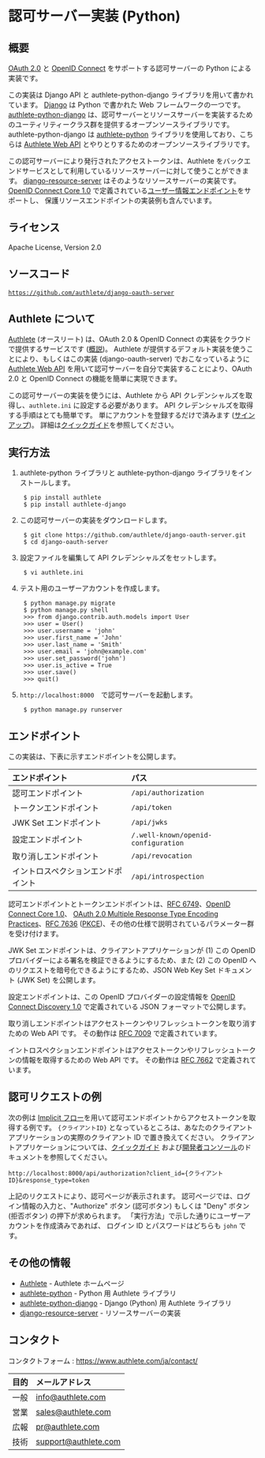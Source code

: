 認可サーバー実装 (Python)
=========================

概要
----

[OAuth 2.0][RFC6749] と [OpenID Connect][OIDC] をサポートする認可サーバーの Python
による実装です。

この実装は Django API と authlete-python-django ライブラリを用いて書かれています。
[Django][Django] は Python で書かれた Web フレームワークの一つです。
[authlete-python-django][AuthletePythonDjango]
は、認可サーバーとリソースサーバーを実装するためのユーティリティークラス群を提供するオープンソースライブラリです。
authlete-python-django は [authlete-python][AuthletePython] ライブラリを使用しており、こちらは
[Authlete Web API][AuthleteAPI] とやりとりするためのオープンソースライブラリです。

この認可サーバーにより発行されたアクセストークンは、Authlete
をバックエンドサービスとして利用しているリソースサーバーに対して使うことができます。
[django-resource-server][DjangoResourceServer] はそのようなリソースサーバーの実装です。
[OpenID Connect Core 1.0][OIDCCore]
で定義されている[ユーザー情報エンドポイント][UserInfoEndpoint]をサポートし、
保護リソースエンドポイントの実装例も含んでいます。

ライセンス
----------

  Apache License, Version 2.0

ソースコード
------------

  <code>https://github.com/authlete/django-oauth-server</code>

Authlete について
-----------------

[Authlete][Authlete] (オースリート) は、OAuth 2.0 & OpenID Connect
の実装をクラウドで提供するサービスです ([概説][AuthleteOverview])。
Authlete が提供するデフォルト実装を使うことにより、もしくはこの実装
(django-oauth-server) でおこなっているように [Authlete Web API][AuthleteAPI]
を用いて認可サーバーを自分で実装することにより、OAuth 2.0 と OpenID Connect
の機能を簡単に実現できます。

この認可サーバーの実装を使うには、Authlete から API
クレデンシャルズを取得し、`authlete.ini` に設定する必要があります。
API クレデンシャルズを取得する手順はとても簡単です。
単にアカウントを登録するだけで済みます ([サインアップ][AuthleteSignUp])。
詳細は[クイックガイド][AuthleteGettingStarted]を参照してください。


実行方法
--------

1. authlete-python ライブラリと authlete-python-django ライブラリをインストールします。

        $ pip install authlete
        $ pip install authlete-django

2. この認可サーバーの実装をダウンロードします。

        $ git clone https://github.com/authlete/django-oauth-server.git
        $ cd django-oauth-server

3. 設定ファイルを編集して API クレデンシャルズをセットします。

        $ vi authlete.ini

4. テスト用のユーザーアカウントを作成します。

        $ python manage.py migrate
        $ python manage.py shell
        >>> from django.contrib.auth.models import User
        >>> user = User()
        >>> user.username = 'john'
        >>> user.first_name = 'John'
        >>> user.last_name = 'Smith'
        >>> user.email = 'john@example.com'
        >>> user.set_password('john')
        >>> user.is_active = True
        >>> user.save()
        >>> quit()

5. `http://localhost:8000`　で認可サーバーを起動します。

        $ python manage.py runserver

エンドポイント
--------------

この実装は、下表に示すエンドポイントを公開します。

| エンドポイント                     | パス                                |
|:-----------------------------------|:------------------------------------|
| 認可エンドポイント                 | `/api/authorization`                |
| トークンエンドポイント             | `/api/token`                        |
| JWK Set エンドポイント             | `/api/jwks`                         |
| 設定エンドポイント                 | `/.well-known/openid-configuration` |
| 取り消しエンドポイント             | `/api/revocation`                   |
| イントロスペクションエンドポイント | `/api/introspection`                |

認可エンドポイントとトークンエンドポイントは、[RFC 6749][RFC6749]、[OpenID Connect Core 1.0][OIDCCore]、
[OAuth 2.0 Multiple Response Type Encoding Practices][MultiResponseType]、[RFC 7636][RFC7636]
([PKCE][PKCE])、その他の仕様で説明されているパラメーター群を受け付けます。

JWK Set エンドポイントは、クライアントアプリケーションが (1) この OpenID
プロバイダーによる署名を検証できるようにするため、また (2) この OpenID
へのリクエストを暗号化できるようにするため、JSON Web Key Set ドキュメント
(JWK Set) を公開します。

設定エンドポイントは、この OpenID プロバイダーの設定情報を
[OpenID Connect Discovery 1.0][OIDCDiscovery] で定義されている JSON フォーマットで公開します。

取り消しエンドポイントはアクセストークンやリフレッシュトークンを取り消すための
Web API です。 その動作は [RFC 7009][RFC7009] で定義されています。

イントロスペクションエンドポイントはアクセストークンやリフレッシュトークンの情報を取得するための
Web API です。 その動作は [RFC 7662][RFC7662] で定義されています。

認可リクエストの例
------------------

次の例は [Implicit フロー][ImplicitFlow]を用いて認可エンドポイントからアクセストークンを取得する例です。
`{クライアントID}` となっているところは、あなたのクライアントアプリケーションの実際のクライアント
ID で置き換えてください。 クライアントアプリケーションについては、[クイックガイド][AuthleteGettingStarted]
および[開発者コンソール][DeveloperConsole]のドキュメントを参照してください。

    http://localhost:8000/api/authorization?client_id={クライアントID}&response_type=token

上記のリクエストにより、認可ページが表示されます。
認可ページでは、ログイン情報の入力と、"Authorize" ボタン (認可ボタン) もしくは "Deny" ボタン
(拒否ボタン) の押下が求められます。 「実行方法」で示した通りにユーザーアカウントを作成済みであれば、
ログイン ID とパスワードはどちらも `john` です。

その他の情報
------------

- [Authlete][Authlete] - Authlete ホームページ
- [authlete-python][AuthletePython] - Python 用 Authlete ライブラリ
- [authlete-python-django][AuthletePythonDjango] - Django (Python) 用 Authlete ライブラリ
- [django-resource-server][DjangoResourceServer] - リソースサーバーの実装

コンタクト
----------

コンタクトフォーム : https://www.authlete.com/ja/contact/

| 目的 | メールアドレス       |
|:-----|:---------------------|
| 一般 | info@authlete.com    |
| 営業 | sales@authlete.com   |
| 広報 | pr@authlete.com      |
| 技術 | support@authlete.com |

[Authlete]:               https://www.authlete.com/ja/
[AuthleteAPI]:            https://docs.authlete.com/
[AuthleteGettingStarted]: https://www.authlete.com/ja/developers/getting_started/
[AuthleteOverview]:       https://www.authlete.com/ja/developers/overview/
[AuthletePython]:         https://github.com/authlete/authlete-python/
[AuthletePythonDjango]:   https://github.com/authlete/authlete-python-django/
[AuthleteSignUp]:         https://so.authlete.com/accounts/signup
[DeveloperConsole]:       https://www.authlete.com/ja/developers/cd_console/
[Django]:                 https://www.djangoproject.com/
[DjangoOAuthServer]:      https://github.com/authlete/django-oauth-server/
[DjangoResourceServer]:   https://github.com/authlete/django-resource-server/
[ImplicitFlow]:           https://tools.ietf.org/html/rfc6749#section-4.2
[MultiResponseType]:      https://openid.net/specs/oauth-v2-multiple-response-types-1_0.html
[OIDC]:                   https://openid.net/connect/
[OIDCCore]:               https://openid.net/specs/openid-connect-core-1_0.html
[OIDCDiscovery]:          https://openid.net/specs/openid-connect-discovery-1_0.html
[PKCE]:                   https://www.authlete.com/ja/developers/pkce/
[RFC6749]:                https://tools.ietf.org/html/rfc6749
[RFC7009]:                https://tools.ietf.org/html/rfc7009
[RFC7636]:                https://tools.ietf.org/html/rfc7636
[RFC7662]:                https://tools.ietf.org/html/rfc7662
[UserInfoEndpoint]:       https://openid.net/specs/openid-connect-core-1_0.html#UserInfo
